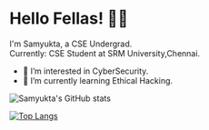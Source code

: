 # Hello Fellas! ✌🏻
I'm Samyukta, a CSE Undergrad.<br>
Currently: CSE Student at SRM University,Chennai.
- 👀 I’m interested in CyberSecurity.
- 🌱 I’m currently learning Ethical Hacking.

![Samyukta's GitHub stats](https://github-readme-stats.vercel.app/api?username=Samyukta-14&show_icons=true&theme=midnight-purple)


[![Top Langs](https://github-readme-stats.vercel.app/api/top-langs/?username=Samyukta-14&theme=midnight-purple)](https://github.com/Samyukta-14/github-readme-stats)
